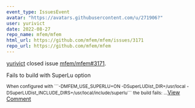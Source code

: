 ```yaml
---
event_type: IssuesEvent
avatar: "https://avatars.githubusercontent.com/u/271906?"
user: yurivict
date: 2022-08-27
repo_name: mfem/mfem
html_url: https://github.com/mfem/mfem/issues/3171
repo_url: https://github.com/mfem/mfem
---
```


<a href='https://github.com/yurivict' target='_blank'>yurivict</a> closed issue <a href='https://github.com/mfem/mfem/issues/3171' target='_blank'>mfem/mfem#3171</a>.

<p>Fails to build with SuperLu option</p><small>When configured with ```-DMFEM_USE_SUPERLU=ON -DSuperLUDist_DIR=/usr/local -DSuperLUDist_INCLUDE_DIRS=/usr/local/include/superlu``` the build fails:...</small><a href='https://github.com/mfem/mfem/issues/3171' target='_blank'>View Comment</a>